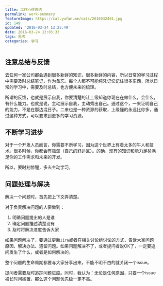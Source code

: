 ```yaml
---
title: 工作心得总结
permalink: work-summary
featureImage: https://cat.yufan.me/cats/2016032401.jpg
id: 149
updated: '2016-03-24 13:25:49'
date: 2016-03-24 13:05:33
tags: 思考
categories: 学习
---
```


## 注意总结与反馈

去任何一家公司都会遇到很多新鲜的知识，很多新鲜的内容，所以日常的学习过程中需要及时总结笔记，作为备忘。每个人都不可能纯凭记忆记住很多东西，所以日常的学习中，需要及时总结，也方便未来的梳理。

所谓的反馈，也就是展示自我，你要清楚的让上级知道你现在在做什么，会什么，有什么能力。也就是说，主动展示自我，主动秀出自己。通过这个，一来证明自己的能力，不是在那边混日子。二来也是一种资源的获取，上级懂的永远比你多，通过这种方式，可以要求到更多的学习资源。

<!--more-->

## 不断学习进步

对于一个开发人员而言，你需要不断学习，因为这个世界上有着太多的牛人和技术。很多时候，你都会有瓶颈（自己的舒适区）。的确，现有的知识和能力足矣满足你的工作需求和未来的开发。

所以，要时刻惊醒，多去主动学习。

## 问题处理与解决

解决一个问题时，首先把上下文弄清楚。

对于负责解决问题的人要做到：

1. 明确问题提出的人是谁
2. 确定问题描述清楚没有
3. 及时将解决进度告诉大家

如果问题解决了，要通过更新`Jira`或者在相关讨论组讨论的方式，告诉大家问题原因、解决办法、遗留问题。如果问题解决不了，或者提问者说OK了，一定要追问发生了什么，或者是如何解决的。

整个问题的生命周期都要与大家分享出来，不能不明不白的就关闭一个issue。

提问者需要及时追踪问题进度。同时，我认为：无论是任何原因，只要一个issue被长时间搁置，那么这个问题优先级一定不高。

